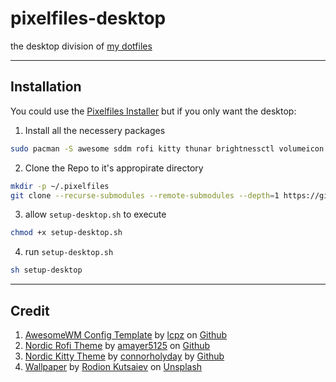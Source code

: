 # pixelfiles-desktop

the desktop division of [my dotfiles](https://github.com/mohannadk28/pixelfiles)

---

## Installation

You could use the [Pixelfiles Installer](https://github.com/mohannadk28/pixelfiles) but if you only want the desktop:

1. Install all the necessery packages
```sh
sudo pacman -S awesome sddm rofi kitty thunar brightnessctl volumeicon cbatticon network-manager-applet picom polkit-gnome slock ttf-ubuntu-font-family
```

2. Clone the Repo to it's appropirate directory
```sh
mkdir -p ~/.pixelfiles
git clone --recurse-submodules --remote-submodules --depth=1 https://github.com/mohannadk28/pixelfiles-desktop ~/.pixelfiles/pixelfiles-desktop
```

3. allow `setup-desktop.sh` to execute
```sh
chmod +x setup-desktop.sh
```

4. run `setup-desktop.sh`
```sh
sh setup-desktop
```

---

## Credit
1. [AwesomeWM Config Template](https://github.com/lcpz/awesome-copycats) by [lcpz](https://github.com/lcpz) on [Github](https://github.com)
2. [Nordic Rofi Theme](https://github.com/amayer5125/nord-rofi) by [amayer5125](https://github.com/amayer5125/) on [Github](https://github.com)
3. [Nordic Kitty Theme](https://github.com/connorholyday/nord-kitty) by [connorholyday](https://github.com/connorholyday/) by [Github](https://github.com)
4. [Wallpaper](https://unsplash.com/photos/8P-uQaTd8rw) by [Rodion Kutsaiev](https://unsplash.com/@frostroomhead) on [Unsplash](https://unsplash.com)
